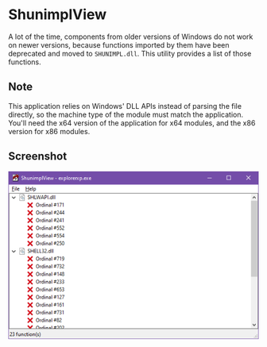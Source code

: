 # ShunimplView
A lot of the time, components from older versions of Windows do not work on newer versions, because functions imported by them have been deprecated and moved to `SHUNIMPL.dll`. This utility provides a list of those functions.

## Note
This application relies on Windows' DLL APIs instead of parsing the file directly, so the machine type of the module must match the application. You'll need the x64 version of the application for x64 modules, and the x86 version for x86 modules.

## Screenshot
![ShunimplView](screenshot.png)